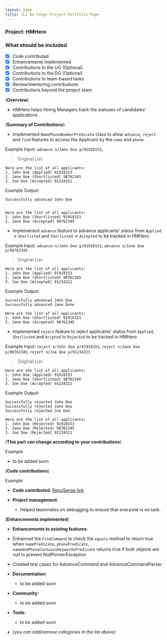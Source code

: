 ```yaml
---
layout: page
title: <Li Bo Feng> Project Portfolio Page
---
```


### Project: HMHero

### What should be included

- [x] Code contributed
- [x] Enhancements implemented
- [x] Contributions to the UG (Optional)
- [x] Contributions to the DG (Optional)
- [x] Contributions to team-based tasks
- [x] Review/mentoring contributions
- [x] Contributions beyond the project team

(**Overview**)

- HMHero helps Hiring Managers track the statuses of candidates' applications

(**Summary of Contributions**)

- Implemented `NamePhoneNumberPredicate` class to allow `advance`, `reject` and `find` features to access the Applicant 
  by the `name` and `phone`

Example Input: `advance n/John Doe p/91918153`,

>Original List:
```
Here are the list of all applicants:
1. John Doe (Applied) 91918153 
2. Jane Doe (Shortlisted) 98762345
3. Joe Doe (Accepted) 91234321
```
Example Output:
```
Successfully advanced John Doe


Here are the list of all applicants:
1. John Doe (Shortlisted) 91918153 
2. Jane Doe (Accepted) 98762345
```

- Implemented `advance` feature to advance applicants' status from `Applied` -> `Shorlisted` and 
  `Shorlisted` -> `Accepted` to be tracked in HMHero

Example Input: `advance n/John Doe p/91918153`, 
                `advance n/Jane Doe p/98762345`

>Original List:
```
Here are the list of all applicants:
1. John Doe (Applied) 91918153 
2. Jane Doe (Shortlisted) 98762345
3. Joe Doe (Accepted) 91234321
```
Example Output:
```
Successfully advanced John Doe
Successfully advanced Jane Done

Here are the list of all applicants:
1. John Doe (Shortlisted) 91918153 
2. Jane Doe (Accepted) 98762345
```

- Implemented `reject` feature to reject applicants' status from `Applied`, `Shorlisted` and `Accpted` to `Rejected`
  to be tracked in HMHero

Example Input: `reject n/John Doe p/91918153`, 
                `reject n/Jane Doe p/98762345`,
                `reject n/Joe Doe p/91234321`

>Original List:
```
Here are the list of all applicants:
1. John Doe (Applied) 91918153 
2. Jane Doe (Shortlisted) 98762345
3. Joe Doe (Accepted) 91234321
```
Example Output:
```
Successfully rejected John Doe
Successfully rejected Jane Doe
Successfully rejected Joe Doe

Here are the list of all applicants:
1. John Doe (Rejected) 91918153 
2. Jane Doe (Rejected) 98762345
3. Joe Doe (Rejected) 91234321
```

(**This part can change according to your contributions**)

Example

- to be added soon

(**Code contributions**)

Example

- **Code contributed**: [RepoSense link](https://nus-cs2103-ay2223s2.github.io/tp-dashboard/?search=bofeng1999&breakdown=true)

- **Project management**:

  - Helped teammates on debugging to ensure that everyone is on task.

(**Enhancements implemented**)

- **Enhancements to existing features**:

- Enhanced the `FindCommand` to check the `equals` method to return true when `namePredicate`, `phonePredicate`,
 `nameAndPhoneContainsKeywordsPredicate` returns true if both objects are null to prevent NullPointerException

- Created test cases for AdvanceCommand and AdvanceCommandParser

- **Documentation**:

  - to be added soon

- **Community**:

  - to be added soon

- **Tools**:

  - to be added soon

- _{you can add/remove categories in the list above}_

